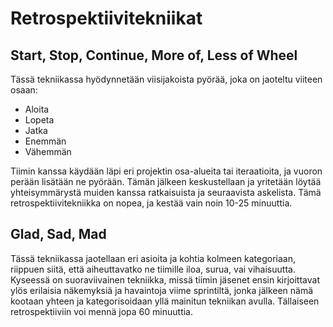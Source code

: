 # Retrospektiivitekniikat

## Start, Stop, Continue, More of, Less of Wheel

Tässä tekniikassa hyödynnetään viisijakoista pyörää, joka on jaoteltu viiteen osaan:


- Aloita
- Lopeta
- Jatka
- Enemmän
- Vähemmän


Tiimin kanssa käydään läpi eri projektin osa-alueita tai iteraatioita, ja vuoron perään lisätään ne pyörään. Tämän jälkeen keskustellaan ja yritetään löytää yhteisymmärystä muiden kanssa ratkaisuista ja seuraavista askelista. Tämä retrospektiivitekniikka on nopea, ja kestää vain noin 10-25 minuuttia.

## Glad, Sad, Mad

Tässä tekniikassa jaotellaan eri asioita ja kohtia kolmeen kategoriaan, riippuen siitä, että aiheuttavatko ne tiimille iloa, surua, vai vihaisuutta. Kyseessä on suoraviivainen tekniikka, missä tiimin jäsenet ensin kirjoittavat ylös erilaisia näkemyksiä ja havaintoja viime sprintiltä, jonka jälkeen nämä kootaan yhteen ja kategorisoidaan yllä mainitun tekniikan avulla. Tällaiseen retrospektiiviin voi mennä jopa 60 minuuttia.
